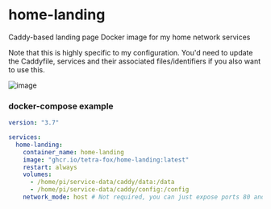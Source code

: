 # home-landing
Caddy-based landing page Docker image for my home network services

Note that this is highly specific to my configuration. You'd need to update the Caddyfile, services and their associated files/identifiers if you also want to use this.

![image](https://user-images.githubusercontent.com/6416201/169433837-6b2e2f16-913a-4829-9206-cdd56e51fbcd.png)

### docker-compose example
```yaml
version: "3.7"

services:
  home-landing:
    container_name: home-landing
    image: "ghcr.io/tetra-fox/home-landing:latest"
    restart: always
    volumes:
      - /home/pi/service-data/caddy/data:/data
      - /home/pi/service-data/caddy/config:/config
    network_mode: host # Not required, you can just expose ports 80 and 443
```
